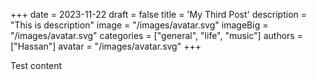 +++
date = 2023-11-22
draft = false
title = 'My Third Post'
description = "This is description"
image = "/images/avatar.svg"
imageBig = "/images/avatar.svg"
categories = ["general", "life", "music"]
authors = ["Hassan"]
avatar  = "/images/avatar.svg"
+++

Test content

